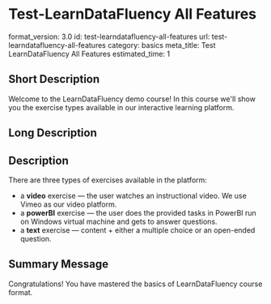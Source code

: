 # Test-LearnDataFluency All Features
format_version: 3.0
id: test-learndatafluency-all-features
url: test-learndatafluency-all-features
category: basics
meta_title: Test LearnDataFluency All Features
estimated_time: 1


## Short Description

Welcome to the LearnDataFluency demo course! In this course we'll show you the exercise types available in our interactive learning platform.

## Long Description

<div class="course_information description-div">

<h2>Description</h2>

<p>There are three types of exercises available in the platform:
<ul>
<li>a <b>video</b> exercise &mdash; the user watches an instructional video. We use Vimeo as our video platform.</li>
<li>a <b>powerBI</b> exercise &mdash; the user does the provided tasks in PowerBI run on Windows virtual machine and gets to answer questions.</li>
<li>a <b>text</b> exercise &mdash; content + either a multiple choice or an open-ended question.</li>
</ul>
</p>

</div>

## Summary Message

<p>Congratulations! You have mastered the basics of LearnDataFluency course format.</p>
